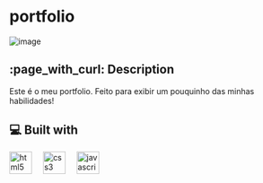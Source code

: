 # portfolio
![image](https://github.com/samaracaldas/portfolio/assets/92318337/fa352736-cf40-4e60-95f7-7bfb3beebc88)

<h2>:page_with_curl: Description</h2>
<p id="description">Este é o meu portfolio. Feito para exibir um pouquinho das minhas habilidades!</p>

<h2>💻 Built with</h2>

<div align="left">
  <img src="https://cdn.jsdelivr.net/gh/devicons/devicon/icons/html5/html5-plain.svg" height="40" alt="html5 logo"  />
  <img width="12" />
  <img src="https://cdn.jsdelivr.net/gh/devicons/devicon/icons/css3/css3-plain.svg" height="40" alt="css3 logo"  />
  <img width="12" />
  <img src="https://cdn.jsdelivr.net/gh/devicons/devicon/icons/javascript/javascript-original.svg" height="40" alt="javascript logo"  />
  <img width="12" /> 
</div>

